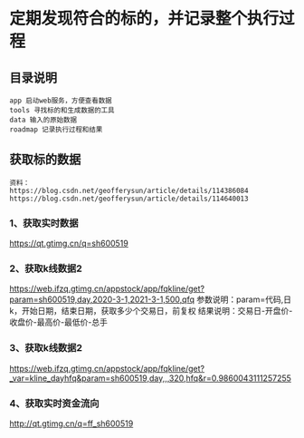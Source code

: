 # 定期发现符合的标的，并记录整个执行过程

## 目录说明
```
app 启动web服务，方便查看数据
tools 寻找标的和生成数据的工具
data 输入的原始数据
roadmap 记录执行过程和结果
```

## 获取标的数据
```
资料：
https://blog.csdn.net/geofferysun/article/details/114386084
https://blog.csdn.net/geofferysun/article/details/114640013

```
### 1、获取实时数据
https://qt.gtimg.cn/q=sh600519

### 2、获取k线数据2
https://web.ifzq.gtimg.cn/appstock/app/fqkline/get?param=sh600519,day,2020-3-1,2021-3-1,500,qfq
参数说明：param=代码,日k，开始日期，结束日期，获取多少个交易日，前复权
结果说明：交易日-开盘价-收盘价-最高价-最低价-总手

### 3、获取k线数据2
https://web.ifzq.gtimg.cn/appstock/app/fqkline/get?_var=kline_dayhfq&param=sh600519,day,,,320,hfq&r=0.9860043111257255

### 4、获取实时资金流向
http://qt.gtimg.cn/q=ff_sh600519
